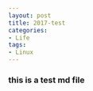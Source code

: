 ```yaml
---
layout: post  
title: 2017-test  
categories: 
- Life
tags:
- Linux
---
```


### this is a test md file
